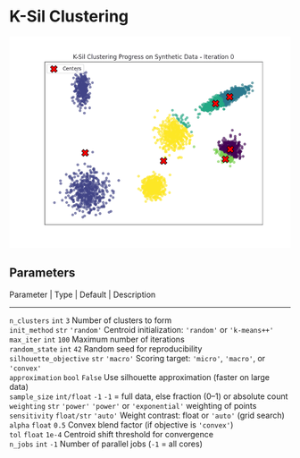 # K-Sil Clustering
<p align="center">
  <img src="demo/ksil_gif.gif" alt="K-Sil Demo" width="550"/>
</p>

## Parameters

Parameter      |        Type       |     Default  |    Description  
---------------------- --------------- ------------ -----------------------------------------------------------------------------------------  
`n_clusters`           `int`           `3`          Number of clusters to form  
`init_method`          `str`           `'random'`   Centroid initialization: `'random'` or `'k-means++'`  
`max_iter`             `int`           `100`        Maximum number of iterations  
`random_state`         `int`           `42`         Random seed for reproducibility  
`silhouette_objective` `str`           `'macro'`    Scoring target: `'micro'`, `'macro'`, or `'convex'`  
`approximation`        `bool`          `False`      Use silhouette approximation (faster on large data)  
`sample_size`          `int/float`     `-1`         `-1` = full data, else fraction (0–1) or absolute count  
`weighting`            `str`           `'power'`    `'power'` or `'exponential'` weighting of points  
`sensitivity`          `float/str`     `'auto'`     Weight contrast: float or `'auto'` (grid search)  
`alpha`                `float`         `0.5`        Convex blend factor (if objective is `'convex'`)  
`tol`                  `float`         `1e-4`       Centroid shift threshold for convergence  
`n_jobs`               `int`           `-1`         Number of parallel jobs (`-1` = all cores)  

